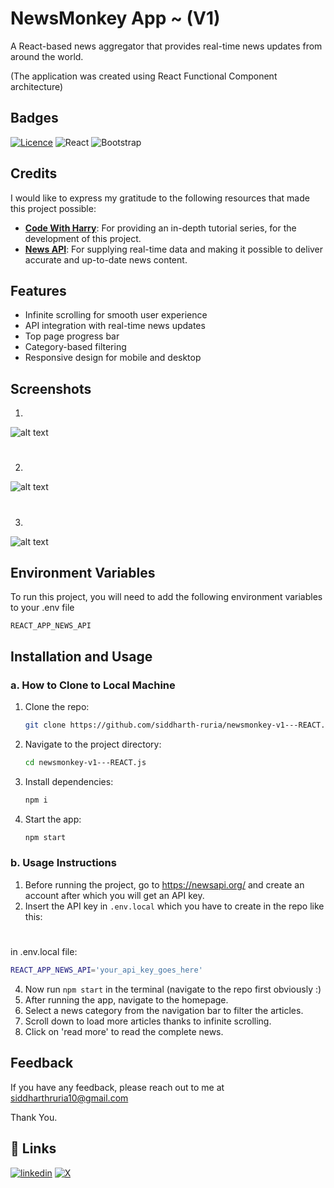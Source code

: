 
# NewsMonkey App ~ (V1) 

A React-based news aggregator that provides real-time news updates from around the world.

(The application was created using React Functional Component architecture)
## Badges




[![Licence](https://img.shields.io/github/license/Ileriayo/markdown-badges?style=for-the-badge)](./LICENSE)
![React](https://img.shields.io/badge/react-%2320232a.svg?style=for-the-badge&logo=react&logoColor=%2361DAFB)
![Bootstrap](https://img.shields.io/badge/bootstrap-%238511FA.svg?style=for-the-badge&logo=bootstrap&logoColor=white)
## Credits

I would like to express my gratitude to the following resources that made this project possible:

- **[Code With Harry](https://www.youtube.com/@CodeWithHarry)**: For providing an in-depth tutorial series, for the development of this project.
- **[News API](https://newsapi.org/)**: For supplying real-time data and making it possible to deliver accurate and up-to-date news content.




## Features

- Infinite scrolling for smooth user experience
- API integration with real-time news updates
- Top page progress bar
- Category-based filtering
- Responsive design for mobile and desktop


## Screenshots

1. 
![alt text](https://github.com/siddharth-ruria/newsmonkey-v2---REACT.js/blob/main/public/screenshots/two.png?raw=true)

#
2.
![alt text](https://github.com/siddharth-ruria/newsmonkey-v2---REACT.js/blob/main/public/screenshots/one.png?raw=true)

#
3.
![alt text](https://github.com/siddharth-ruria/newsmonkey-v2---REACT.js/blob/main/public/screenshots/three.png?raw=true)
## Environment Variables

To run this project, you will need to add the following environment variables to your .env file

`REACT_APP_NEWS_API`


## Installation and Usage

### a. How to Clone to Local Machine

1. Clone the repo:
   ```bash
   git clone https://github.com/siddharth-ruria/newsmonkey-v1---REACT.js.git
   ```

2. Navigate to the project directory:
   ```bash
   cd newsmonkey-v1---REACT.js
   ```

3. Install dependencies:
   ```bash
   npm i
   ```

4. Start the app:
   ```bash
   npm start
   ```

### b. Usage Instructions
1. Before running the project, go to https://newsapi.org/ and create an account after which you will get an API key.
2. Insert the API key in ``` .env.local ``` which you have to create in the repo like this:
#
in .env.local file:
   ```bash
   REACT_APP_NEWS_API='your_api_key_goes_here'
   ```
4. Now run ``` npm start ``` in the terminal (navigate to the repo first obviously :)
5. After running the app, navigate to the homepage.
6. Select a news category from the navigation bar to filter the articles.
7. Scroll down to load more articles thanks to infinite scrolling.
8. Click on 'read more' to read the complete news.
## Feedback

If you have any feedback, please reach out to me at siddharthruria10@gmail.com

Thank You.
## 🔗 Links
[![linkedin](https://img.shields.io/badge/linkedin-0A66C2?style=for-the-badge&logo=linkedin&logoColor=white)](https://www.linkedin.com/in/ruria-siddharth/)
[![X](https://img.shields.io/badge/X-%23000000.svg?style=for-the-badge&logo=X&logoColor=white)](https://x.com/ruriaxcodes)

